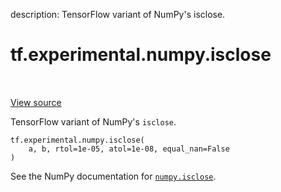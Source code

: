 description: TensorFlow variant of NumPy's isclose.

<div itemscope itemtype="http://developers.google.com/ReferenceObject">
<meta itemprop="name" content="tf.experimental.numpy.isclose" />
<meta itemprop="path" content="Stable" />
</div>

# tf.experimental.numpy.isclose

<!-- Insert buttons and diff -->

<table class="tfo-notebook-buttons tfo-api nocontent" align="left">

</table>

<a target="_blank" class="external" href="/code/stable/tensorflow/python/ops/numpy_ops/np_math_ops.py">View source</a>



TensorFlow variant of NumPy's `isclose`.

<pre class="devsite-click-to-copy prettyprint lang-py tfo-signature-link">
<code>tf.experimental.numpy.isclose(
    a, b, rtol=1e-05, atol=1e-08, equal_nan=False
)
</code></pre>



<!-- Placeholder for "Used in" -->

See the NumPy documentation for [`numpy.isclose`](https://numpy.org/doc/1.16/reference/generated/numpy.isclose.html).